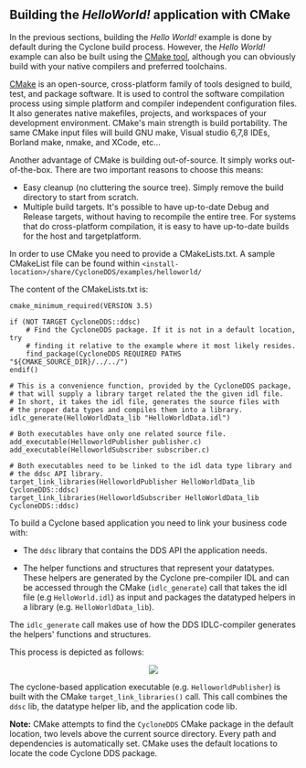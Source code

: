 ## Building the _HelloWorld!_ application with CMake

In the previous sections, building the _Hello_ _World!_ example is done by default during the Cyclone build process. However, the _Hello_ _World!_ example can also be built using the [CMake tool](http://cmake.org/), although you can obviously build with your native compilers and preferred toolchains.

[CMake](http://cmake.org/) is an open-source, cross-platform family of tools designed to build, test, and package software. It is used to control the software compilation process using simple platform and compiler independent configuration files. It also generates native makefiles, projects, and workspaces of your development environment. CMake's main strength is build portability. The same CMake input files will build GNU make, Visual studio 6,7,8 IDEs, Borland make, nmake, and XCode, etc...

Another advantage of CMake is building out-of-source. It simply works out-of-the-box. There are two important reasons to choose this means:

- Easy cleanup (no cluttering the source tree). Simply remove the build directory to start from scratch.
- Multiple build targets. It's possible to have up-to-date Debug and Release targets, without having to recompile the entire tree. For systems that do cross-platform compilation, it is easy to have up-to-date builds for the host and targetplatform.


In order to use CMake you need to provide a CMakeLists.txt. A sample CMakeList file can be found within `<install-location>/share/CycloneDDS/examples/helloworld/`

The content of the CMakeLists.txt is:

```
cmake_minimum_required(VERSION 3.5)

if (NOT TARGET CycloneDDS::ddsc)
    # Find the CycloneDDS package. If it is not in a default location, try
    # finding it relative to the example where it most likely resides.
    find_package(CycloneDDS REQUIRED PATHS 
"${CMAKE_SOURCE_DIR}/../../") 
endif()

# This is a convenience function, provided by the CycloneDDS package,
# that will supply a library target related the the given idl file.
# In short, it takes the idl file, generates the source files with
# the proper data types and compiles them into a library.
idlc_generate(HelloWorldData_lib "HelloWorldData.idl")

# Both executables have only one related source file. 
add_executable(HelloworldPublisher publisher.c) 
add_executable(HelloworldSubscriber subscriber.c)

# Both executables need to be linked to the idl data type library and
# the ddsc API library.
target_link_libraries(HelloworldPublisher HelloWorldData_lib CycloneDDS::ddsc) 
target_link_libraries(HelloworldSubscriber HelloWorldData_lib CycloneDDS::ddsc)
```

To build a Cyclone based application you need to link your business code with:

- The `ddsc` library that contains the DDS API the application needs.

- The helper functions and structures that represent your datatypes. These helpers are generated by the Cyclone pre-compiler IDL and can be accessed through the CMake (`idlc_generate`) call that takes the idl file (e.g `HelloWorld.idl`) as input and packages the datatyped helpers in a library (e.g. `HelloWorldData_lib`).

The `idlc_generate` call makes use of how the DDS IDLC-compiler generates the helpers' functions and structures.

This process is depicted as follows:

<div align=center> <img src="figs/2.2-1.png"></div>

The cyclone-based application executable (e.g. `HelloworldPublisher`) is built with the CMake `target_link_libraries()` call. This call combines the `ddsc` lib, the datatype helper lib, and the application code lib.

**Note:** CMake attempts to find the `CycloneDDS` CMake package in the default location, two levels above the current source directory. Every path and dependencies is automatically set. CMake uses the default locations to locate the code Cyclone DDS package.